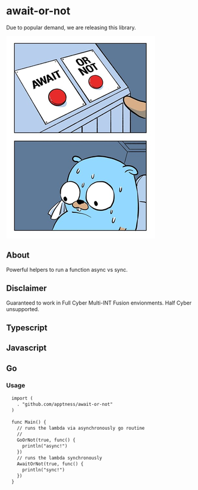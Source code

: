 # await-or-not

Due to popular demand, we are releasing this library.

![Go!](./assets/mascot.png?raw=true "Go!")

## About

Powerful helpers to run a function async vs sync.

## Disclaimer

Guaranteed to work in Full Cyber Multi-INT Fusion envionments. Half Cyber unsupported.

## Typescript

## Javascript

## Go

### Usage

```
  import (
    . "github.com/apptness/await-or-not"
  )

  func Main() {
    // runs the lambda via asynchronously go routine
    //
    GoOrNot(true, func() {
      println("async!")
    })
    // runs the lambda synchronously
    AwaitOrNot(true, func() {
      println("sync!")
    })
  }
```
